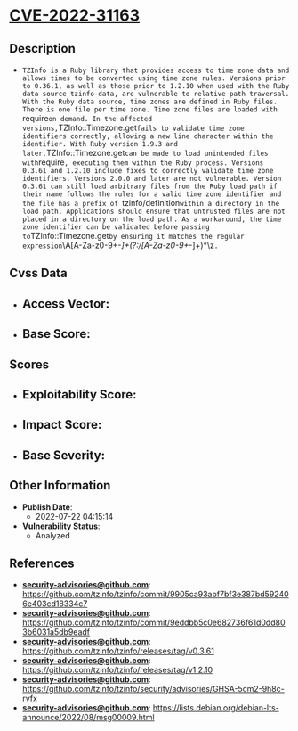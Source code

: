 
# [CVE-2022-31163](https://github.com/tzinfo/tzinfo/commit/9905ca93abf7bf3e387bd592406e403cd18334c7)

## Description

- `TZInfo is a Ruby library that provides access to time zone data and allows times to be converted using time zone rules. Versions prior to 0.36.1, as well as those prior to 1.2.10 when used with the Ruby data source tzinfo-data, are vulnerable to relative path traversal. With the Ruby data source, time zones are defined in Ruby files. There is one file per time zone. Time zone files are loaded with `require` on demand. In the affected versions, `TZInfo::Timezone.get` fails to validate time zone identifiers correctly, allowing a new line character within the identifier. With Ruby version 1.9.3 and later, `TZInfo::Timezone.get` can be made to load unintended files with `require`, executing them within the Ruby process. Versions 0.3.61 and 1.2.10 include fixes to correctly validate time zone identifiers. Versions 2.0.0 and later are not vulnerable. Version 0.3.61 can still load arbitrary files from the Ruby load path if their name follows the rules for a valid time zone identifier and the file has a prefix of `tzinfo/definition` within a directory in the load path. Applications should ensure that untrusted files are not placed in a directory on the load path. As a workaround, the time zone identifier can be validated before passing to `TZInfo::Timezone.get` by ensuring it matches the regular expression `\A[A-Za-z0-9+\-_]+(?:\/[A-Za-z0-9+\-_]+)*\z`.`

## Cvss Data

- **Access Vector**:
  - 
- **Base Score**:
  - 

## Scores

- **Exploitability Score**:
  - 
- **Impact Score**:
  - 
- **Base Severity**:
  - 

## Other Information

- **Publish Date**:
  - 2022-07-22 04:15:14
- **Vulnerability Status**:
  - Analyzed

## References

- **security-advisories@github.com**: https://github.com/tzinfo/tzinfo/commit/9905ca93abf7bf3e387bd592406e403cd18334c7
- **security-advisories@github.com**: https://github.com/tzinfo/tzinfo/commit/9eddbb5c0e682736f61d0dd803b6031a5db9eadf
- **security-advisories@github.com**: https://github.com/tzinfo/tzinfo/releases/tag/v0.3.61
- **security-advisories@github.com**: https://github.com/tzinfo/tzinfo/releases/tag/v1.2.10
- **security-advisories@github.com**: https://github.com/tzinfo/tzinfo/security/advisories/GHSA-5cm2-9h8c-rvfx
- **security-advisories@github.com**: https://lists.debian.org/debian-lts-announce/2022/08/msg00009.html
